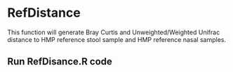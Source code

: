 # RefDistance

This function will generate Bray Curtis and Unweighted/Weighted Unifrac distance to HMP reference stool sample and HMP reference nasal samples.

## Run RefDisance.R code 
